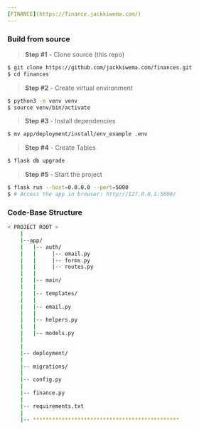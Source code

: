 ```yaml
---
[FINANCE](https://finance.jackkiwema.com/)
---
```


### Build from source
> **Step #1** - Clone source (this repo)
```bash
$ git clone https://github.com/jackkiwema.com/finances.git
$ cd finances
```

> **Step #2** - Create virtual environment
```bash
$ python3 -m venv venv
$ source venv/bin/activate
```

> **Step #3** - Install dependencies
```bash
$ mv app/deployment/install/env_example .env
```

> **Step #4** - Create Tables
```bash
$ flask db upgrade
```

> **Step #5** - Start the project
```bash
$ flask run --host=0.0.0.0 --port=5000
$ # Access the app in browser: http://127.0.0.1:5000/
```

### Code-Base Structure
```bash
< PROJECT ROOT >
    |
    |--app/
    |   |-- auth/
    |   |     |-- email.py
    |   |     |-- forms.py
    |   |     |-- routes.py
    |   |
    |   |-- main/
    |   |
    |   |-- templates/
    |   |
    |   |-- email.py
    |   |
    |   |-- helpers.py  
    |   | 
    |   |-- models.py
    |
    |
    |-- deployment/
    |
    |-- migrations/
    |
    |-- config.py
    |
    |-- finance.py
    |
    |-- requirements.txt
    |
    |-- **********************************************
